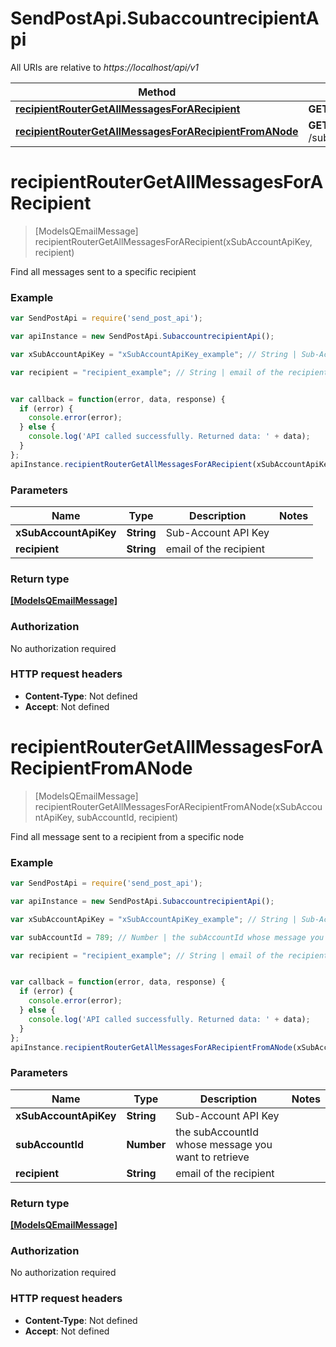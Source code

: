 # SendPostApi.SubaccountrecipientApi

All URIs are relative to *https://localhost/api/v1*

Method | HTTP request | Description
------------- | ------------- | -------------
[**recipientRouterGetAllMessagesForARecipient**](SubaccountrecipientApi.md#recipientRouterGetAllMessagesForARecipient) | **GET** /subaccount/recipient/{recipient}/messages | 
[**recipientRouterGetAllMessagesForARecipientFromANode**](SubaccountrecipientApi.md#recipientRouterGetAllMessagesForARecipientFromANode) | **GET** /subaccount/recipient/node/{subAccountId}/{recipient}/messages | 


<a name="recipientRouterGetAllMessagesForARecipient"></a>
# **recipientRouterGetAllMessagesForARecipient**
> [ModelsQEmailMessage] recipientRouterGetAllMessagesForARecipient(xSubAccountApiKey, recipient)



Find all messages sent to a specific recipient

### Example
```javascript
var SendPostApi = require('send_post_api');

var apiInstance = new SendPostApi.SubaccountrecipientApi();

var xSubAccountApiKey = "xSubAccountApiKey_example"; // String | Sub-Account API Key

var recipient = "recipient_example"; // String | email of the recipient


var callback = function(error, data, response) {
  if (error) {
    console.error(error);
  } else {
    console.log('API called successfully. Returned data: ' + data);
  }
};
apiInstance.recipientRouterGetAllMessagesForARecipient(xSubAccountApiKey, recipient, callback);
```

### Parameters

Name | Type | Description  | Notes
------------- | ------------- | ------------- | -------------
 **xSubAccountApiKey** | **String**| Sub-Account API Key | 
 **recipient** | **String**| email of the recipient | 

### Return type

[**[ModelsQEmailMessage]**](ModelsQEmailMessage.md)

### Authorization

No authorization required

### HTTP request headers

 - **Content-Type**: Not defined
 - **Accept**: Not defined

<a name="recipientRouterGetAllMessagesForARecipientFromANode"></a>
# **recipientRouterGetAllMessagesForARecipientFromANode**
> [ModelsQEmailMessage] recipientRouterGetAllMessagesForARecipientFromANode(xSubAccountApiKey, subAccountId, recipient)



Find all message sent to a recipient from a specific node

### Example
```javascript
var SendPostApi = require('send_post_api');

var apiInstance = new SendPostApi.SubaccountrecipientApi();

var xSubAccountApiKey = "xSubAccountApiKey_example"; // String | Sub-Account API Key

var subAccountId = 789; // Number | the subAccountId whose message you want to retrieve

var recipient = "recipient_example"; // String | email of the recipient


var callback = function(error, data, response) {
  if (error) {
    console.error(error);
  } else {
    console.log('API called successfully. Returned data: ' + data);
  }
};
apiInstance.recipientRouterGetAllMessagesForARecipientFromANode(xSubAccountApiKey, subAccountId, recipient, callback);
```

### Parameters

Name | Type | Description  | Notes
------------- | ------------- | ------------- | -------------
 **xSubAccountApiKey** | **String**| Sub-Account API Key | 
 **subAccountId** | **Number**| the subAccountId whose message you want to retrieve | 
 **recipient** | **String**| email of the recipient | 

### Return type

[**[ModelsQEmailMessage]**](ModelsQEmailMessage.md)

### Authorization

No authorization required

### HTTP request headers

 - **Content-Type**: Not defined
 - **Accept**: Not defined

